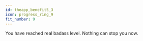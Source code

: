 ```yaml
---
id: theapp_benefit5_3
icon: progress_ring_9
fit_number: 9
---
```


You have reached real badass level. Nothing can stop you now.
